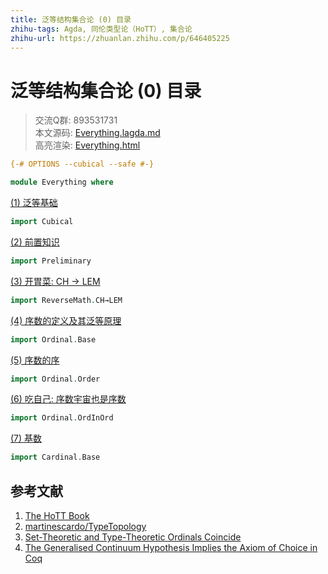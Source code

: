 ```yaml
---
title: 泛等结构集合论 (0) 目录
zhihu-tags: Agda, 同伦类型论（HoTT）, 集合论
zhihu-url: https://zhuanlan.zhihu.com/p/646405225
---
```


# 泛等结构集合论 (0) 目录

> 交流Q群: 893531731  
> 本文源码: [Everything.lagda.md](https://github.com/choukh/USST/blob/main/src/Everything.lagda.md)  
> 高亮渲染: [Everything.html](https://choukh.github.io/USST/Everything.html)  

```agda
{-# OPTIONS --cubical --safe #-}

module Everything where
```

[(1) 泛等基础](https://zhuanlan.zhihu.com/p/643059692)

```agda
import Cubical
```

[(2) 前置知识](https://zhuanlan.zhihu.com/p/649742992)

```agda
import Preliminary
```

[(3) 开胃菜: CH → LEM](https://zhuanlan.zhihu.com/p/643217740)

```agda
import ReverseMath.CH→LEM
```

[(4) 序数的定义及其泛等原理](https://zhuanlan.zhihu.com/p/643453391)

```agda
import Ordinal.Base
```

[(5) 序数的序](https://zhuanlan.zhihu.com/p/644984990)

```agda
import Ordinal.Order
```

[(6) 吃自己: 序数宇宙也是序数](https://zhuanlan.zhihu.com/p/646397707)

```agda
import Ordinal.OrdInOrd
```

[(7) 基数](https://zhuanlan.zhihu.com/p/651332545)

```agda
import Cardinal.Base
```

## 参考文献
1. [The HoTT Book](https://homotopytypetheory.org/book/)
2. [martinescardo/TypeTopology](https://github.com/martinescardo/TypeTopology)
3. [Set-Theoretic and Type-Theoretic Ordinals Coincide](https://arxiv.org/abs/2301.10696)
4. [The Generalised Continuum Hypothesis Implies the Axiom of Choice in Coq](https://www.ps.uni-saarland.de/Publications/documents/KirstRech_2021_The-Generalised.pdf)
